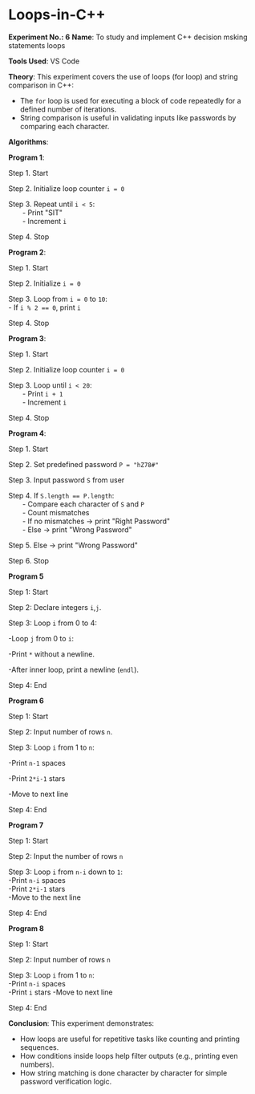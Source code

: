 # Loops-in-C++

**Experiment No.: 6**
**Name**: To study and implement C++ decision msking statements loops

**Tools Used**: VS Code

**Theory**: This experiment covers the use of loops (for loop) and string comparison in C++:

- The `for` loop is used for executing a block of code repeatedly for a defined number of iterations.
- String comparison is useful in validating inputs like passwords by comparing each character.

**Algorithms**:

**Program 1**:

Step 1. Start  

Step 2. Initialize loop counter `i = 0`  

Step 3. Repeat until `i < 5`:  
  - Print "SIT"  
  - Increment `i`  

Step 4. Stop

**Program 2**:

Step 1. Start  

Step 2. Initialize `i = 0`  

Step 3. Loop from `i = 0` to `10`:  
     - If `i % 2 == 0`, print `i`  

Step 4. Stop

**Program 3**:

Step 1. Start  

Step 2. Initialize loop counter `i = 0`  

Step 3. Loop until `i < 20`:  
  - Print `i + 1`  
  - Increment `i`  

Step 4. Stop

**Program 4**:

Step 1. Start  

Step 2. Set predefined password `P = "hZ78#"`  

Step 3. Input password `S` from user  

Step 4. If `S.length == P.length`:  
  - Compare each character of `S` and `P`  
  - Count mismatches  
  - If no mismatches → print "Right Password"  
  - Else → print "Wrong Password"  

Step 5. Else → print "Wrong Password"  

Step 6. Stop

**Program 5**

Step 1: Start

Step 2: Declare integers `i`,`j`.

Step 3: Loop `i` from 0 to 4:  

-Loop `j` from 0 to `i`:  

  -Print `*` without a newline.

-After inner loop, print a newline (`endl`).

Step 4: End

**Program 6**

Step 1: Start

Step 2: Input number of rows `n`.

Step 3: Loop `i` from 1 to `n`:  

-Print `n-1` spaces

-Print `2*i-1` stars

-Move to next line

Step 4: End

**Program 7**

Step 1: Start

Step 2: Input the number of rows `n`

Step 3: Loop `i` from `n-i` down to `1`:  
   -Print `n-i` spaces  
   -Print `2*i-1` stars  
   -Move to the next line

Step 4: End

**Program 8**

Step 1: Start

Step 2: Input number of rows `n`

Step 3: Loop `i` from 1 to `n`:  
  -Print `n-i` spaces  
  -Print `i` stars
  -Move to next line

Step 4: End

**Conclusion**: This experiment demonstrates:
- How loops are useful for repetitive tasks like counting and printing sequences.
- How conditions inside loops help filter outputs (e.g., printing even numbers).
- How string matching is done character by character for simple password verification logic.
